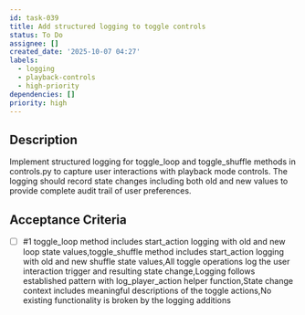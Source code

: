```yaml
---
id: task-039
title: Add structured logging to toggle controls
status: To Do
assignee: []
created_date: '2025-10-07 04:27'
labels:
  - logging
  - playback-controls
  - high-priority
dependencies: []
priority: high
---
```


## Description

Implement structured logging for toggle_loop and toggle_shuffle methods in controls.py to capture user interactions with playback mode controls. The logging should record state changes including both old and new values to provide complete audit trail of user preferences.

## Acceptance Criteria
<!-- AC:BEGIN -->
- [ ] #1 toggle_loop method includes start_action logging with old and new loop state values,toggle_shuffle method includes start_action logging with old and new shuffle state values,All toggle operations log the user interaction trigger and resulting state change,Logging follows established pattern with log_player_action helper function,State change context includes meaningful descriptions of the toggle actions,No existing functionality is broken by the logging additions
<!-- AC:END -->
